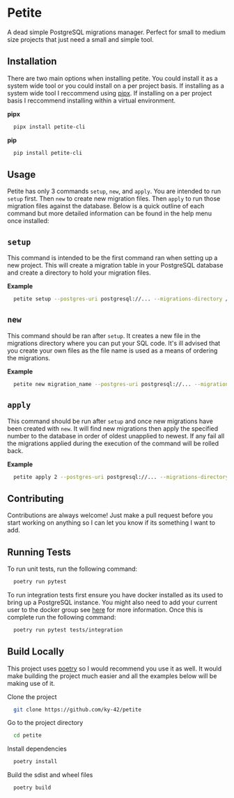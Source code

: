 # Petite

A dead simple PostgreSQL migrations manager. Perfect for small to medium size projects that just need a small and simple tool.

## Installation

There are two main options when installing petite. You could install it as a system wide tool or you could install on a per project basis. If installing as a system wide tool I reccommend using [pipx](https://pipx.pypa.io/stable/). If installing on a per project basis I reccommend installing within a virtual environment.

__pipx__

```bash
  pipx install petite-cli
```

__pip__
```bash
  pip install petite-cli
```
    
## Usage

Petite has only 3 commands `setup`, `new`, and `apply`. You are intended to run `setup` first. Then `new` to create new migration files. Then `apply` to run those migration files against the database. Below is a quick outline of each command but more detailed information can be found in the help menu once installed:

## `setup`

This command is intended to be the first command ran when setting up a new project. This will create a migration table in your PostgreSQL database and create a directory to hold your migration files.

__Example__

```bash
  petite setup --postgres-uri postgresql://... --migrations-directory /.../migrations
```

## `new`

This command should be ran after `setup`. It creates a new file in the migrations directory where you can put your SQL code. It's ill advised that you create your own files as the file name is used as a means of ordering the migrations.

__Example__

```bash
  petite new migration_name --postgres-uri postgresql://... --migrations-directory /.../migrations
```

## `apply`

This command should be run after `setup` and once new migrations have been created with `new`. It will find new migrations then apply the specified number to the database in order of oldest unapplied to newest. If any fail all the migrations applied during the execution of the command will be rolled back.

__Example__

```bash
  petite apply 2 --postgres-uri postgresql://... --migrations-directory /.../migrations
```

## Contributing

Contributions are always welcome! Just make a pull request before you start working on anything so I can let you know if its something I want to add.

## Running Tests

To run unit tests, run the following command:

```bash
  poetry run pytest
```

To run integration tests first ensure you have docker installed as its used to bring up a PostgreSQL instance. You might also need to add your current user to the docker group see [here](https://docs.docker.com/engine/install/linux-postinstall/#manage-docker-as-a-non-root-user) for more information. Once this is complete run the following command:

```bash
  poetry run pytest tests/integration
```

## Build Locally

This project uses [poetry](https://python-poetry.org/) so I would recommend you use it as well. It would make building the project much easier and all the examples below will be making use of it.

Clone the project

```bash
  git clone https://github.com/ky-42/petite
```

Go to the project directory

```bash
  cd petite
```

Install dependencies

```bash
  poetry install
```

Build the sdist and wheel files

```bash
  poetry build
```
